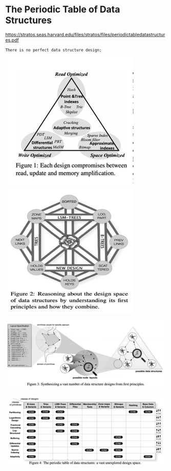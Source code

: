 # The Periodic Table of Data Structures

https://stratos.seas.harvard.edu/files/stratos/files/periodictabledatastructures.pdf

```
There is no perfect data structure design;
```

<img src="images/Data_Compromise.png" alt="image" width="400" height="400"/>

<img src="images/Design_Space.png" alt="image" width="400" height="400"/>

![image](images/First_Principles.png)

![image](images/Periodic_Tables.png)



